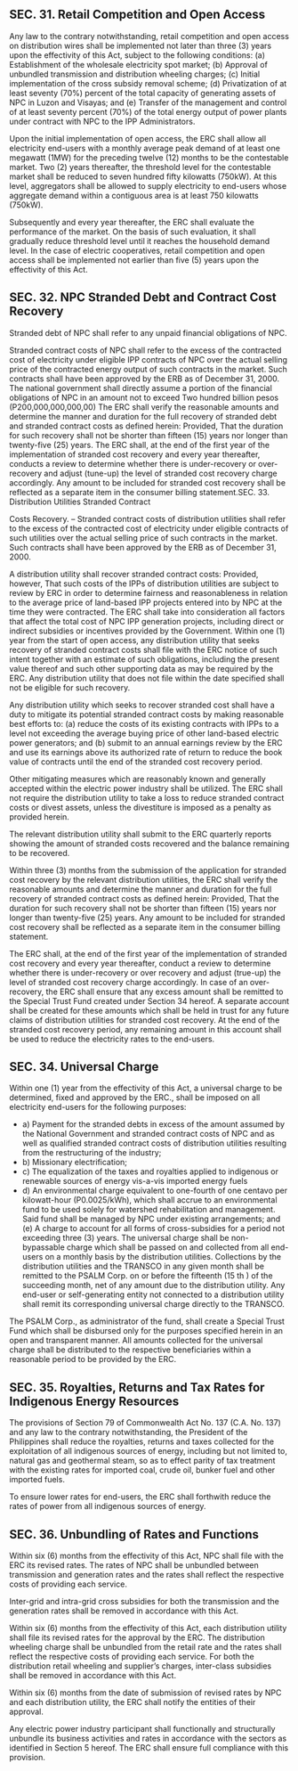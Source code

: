
## SEC. 31. Retail Competition and Open Access

Any law to the contrary notwithstanding, retail competition and open access on distribution wires shall be implemented not later than three (3) years upon the effectivity of this Act, subject to the following conditions:
(a) Establishment of the wholesale electricity spot market;
(b) Approval of unbundled transmission and distribution wheeling charges;
(c) Initial implementation of the cross subsidy removal scheme;
(d) Privatization of at least seventy (70%) percent of the total capacity of generating assets of
NPC in Luzon and Visayas; and
(e) Transfer of the management and control of at least seventy percent (70%) of the total energy output of power plants under contract with NPC to the IPP Administrators.

Upon the initial implementation of open access, the ERC shall allow all electricity end-users with a monthly average peak demand of at least one megawatt (1MW) for the preceding twelve (12) months to be the contestable market. Two (2) years thereafter, the threshold level for the contestable market shall be reduced to seven hundred fifty kilowatts (750kW). At this level, aggregators shall be allowed to supply electricity to end-users whose aggregate demand within a contiguous area is at least 750 kilowatts (750kW). 

Subsequently and every year thereafter, the ERC shall evaluate the performance of the market. On the basis of such evaluation, it shall gradually reduce threshold level until it reaches the household demand level. In the case of electric cooperatives, retail competition and open access shall be implemented not earlier than five (5) years upon the effectivity of this Act.


## SEC. 32. NPC Stranded Debt and Contract Cost Recovery

Stranded debt of NPC shall refer to
any unpaid financial obligations of NPC.

Stranded contract costs of NPC shall refer to the excess of the contracted cost of electricity under
eligible IPP contracts of NPC over the actual selling price of the contracted energy output of such contracts
in the market. Such contracts shall have been approved by the ERB as of December 31, 2000.
The national government shall directly assume a portion of the financial obligations of NPC in an
amount not to exceed Two hundred billion pesos (P200,000,000,000,00)
The ERC shall verify the reasonable amounts and determine the manner and duration for the full
recovery of stranded debt and stranded contract costs as defined herein: Provided, That the duration for
such recovery shall not be shorter than fifteen (15) years nor longer than twenty-five (25) years. The ERC
shall, at the end of the first year of the implementation of stranded cost recovery and every year thereafter,
conducts a review to determine whether there is under-recovery or over-recovery and adjust (tune-up) the
level of stranded cost recovery charge accordingly. Any amount to be included for stranded cost recovery
shall be reflected as a separate item in the consumer billing statement.SEC. 33. Distribution Utilities Stranded Contract 

Costs Recovery. – Stranded contract costs of
distribution utilities shall refer to the excess of the contracted cost of electricity under eligible contracts of
such utilities over the actual selling price of such contracts in the market. Such contracts shall have been
approved by the ERB as of December 31, 2000.

A distribution utility shall recover stranded contract costs: Provided, however, That such costs of
the IPPs of distribution utilities are subject to review by ERC in order to determine fairness and
reasonableness in relation to the average price of land-based IPP projects entered into by NPC at the time
they were contracted. The ERC shall take into consideration all factors that affect the total cost of NPC IPP
generation projects, including direct or indirect subsidies or incentives provided by the Government.
Within one (1) year from the start of open access, any distribution utility that seeks recovery of
stranded contract costs shall file with the ERC notice of such intent together with an estimate of such
obligations, including the present value thereof and such other supporting data as may be required by the
ERC. Any distribution utility that does not file within the date specified shall not be eligible for such
recovery.

Any distribution utility which seeks to recover stranded cost shall have a duty to mitigate its
potential stranded contract costs by making reasonable best efforts to:
(a) reduce the costs of its existing contracts with IPPs to a level not exceeding the average buying
price of other land-based electric power generators; and
(b) submit to an annual earnings review by the ERC and use its earnings above its authorized rate
of return to reduce the book value of contracts until the end of the stranded cost recovery
period.

Other mitigating measures which are reasonably known and generally accepted within the electric power industry shall be utilized. The ERC shall not require the distribution utility to take a loss to reduce stranded contract costs or divest assets, unless the divestiture is imposed as a penalty as provided herein.

The relevant distribution utility shall submit to the ERC quarterly reports showing the amount of
stranded costs recovered and the balance remaining to be recovered.

Within three (3) months from the submission of the application for stranded cost recovery by the
relevant distribution utilities, the ERC shall verify the reasonable amounts and determine the manner and
duration for the full recovery of stranded contract costs as defined herein: Provided, That the duration for
such recovery shall not be shorter than fifteen (15) years nor longer than twenty-five (25) years. Any
amount to be included for stranded cost recovery shall be reflected as a separate item in the consumer
billing statement.

The ERC shall, at the end of the first year of the implementation of stranded cost recovery and every year thereafter, conduct a review to determine whether there is under-recovery or over recovery and adjust (true-up) the level of stranded cost recovery charge accordingly. In case of an over-recovery, the ERC shall ensure that any excess amount shall be remitted to the Special Trust Fund created under Section 34 hereof. A separate account shall be created for these amounts which shall be held in trust for any future claims of distribution utilities for stranded cost recovery. At the end of the stranded cost recovery period, any remaining amount in this account shall be used to reduce the electricity rates to the end-users.


## SEC. 34. Universal Charge

Within one (1) year from the effectivity of this Act, a universal charge to be determined, fixed and approved by the ERC., shall be imposed on all electricity end-users for the following purposes:

- a) Payment for the stranded debts in excess of the amount assumed by the National Government and stranded contract costs of NPC and as well as qualified stranded contract costs of distribution utilities resulting from the restructuring of the industry;
- b) Missionary electrification;
- c) The equalization of the taxes and royalties applied to indigenous or renewable sources of energy vis-a-vis imported energy fuels
- d) An environmental charge equivalent to one-fourth of one centavo per kilowatt-hour (P0.0025/kWh), which shall accrue to an environmental fund to be used solely for watershed
rehabilitation and management. Said fund shall be managed by NPC under existing
arrangements; and
(e) A charge to account for all forms of cross-subsidies for a period not exceeding three (3) years.
The universal charge shall be non-bypassable charge which shall be passed on and collected from
all end-users on a monthly basis by the distribution utilities. Collections by the distribution utilities and the
TRANSCO in any given month shall be remitted to the PSALM Corp. on or before the fifteenth (15 th ) of
the succeeding month, net of any amount due to the distribution utility. Any end-user or self-generating
entity not connected to a distribution utility shall remit its corresponding universal charge directly to the
TRANSCO.

The PSALM Corp., as administrator of the fund, shall create a Special Trust Fund which shall be
disbursed only for the purposes specified herein in an open and transparent manner. All amounts collected
for the universal charge shall be distributed to the respective beneficiaries within a reasonable period to be
provided by the ERC.


## SEC. 35. Royalties, Returns and Tax Rates for Indigenous Energy Resources

The provisions of Section 79 of Commonwealth Act No. 137 (C.A. No. 137) and any law to the contrary notwithstanding, the
President of the Philippines shall reduce the royalties, returns and taxes collected for the exploitation of all
indigenous sources of energy, including but not limited to, natural gas and geothermal steam, so as to effect
parity of tax treatment with the existing rates for imported coal, crude oil, bunker fuel and other imported
fuels.

To ensure lower rates for end-users, the ERC shall forthwith reduce the rates of power from all
indigenous sources of energy.

## SEC. 36. Unbundling of Rates and Functions

Within six (6) months from the effectivity of this Act, NPC shall file with the ERC its revised rates. The rates of NPC shall be unbundled between transmission and generation rates and the rates shall reflect the respective costs of providing each service.

Inter-grid and intra-grid cross subsidies for both the transmission and the generation rates shall be removed
in accordance with this Act.

Within six (6) months from the effectivity of this Act, each distribution utility shall file its revised rates for the approval by the ERC. The distribution wheeling charge shall be unbundled from the retail rate and the rates shall reflect the respective costs of providing each service. For both the distribution retail wheeling and supplier’s charges, inter-class subsidies shall be removed in accordance with this Act. 

Within six (6) months from the date of submission of revised rates by NPC and each distribution utility, the ERC shall notify the entities of their approval. 

Any electric power industry participant shall functionally and structurally unbundle its business activities and rates in accordance with the sectors as identified in Section 5 hereof. The ERC shall ensure full compliance with this provision.

